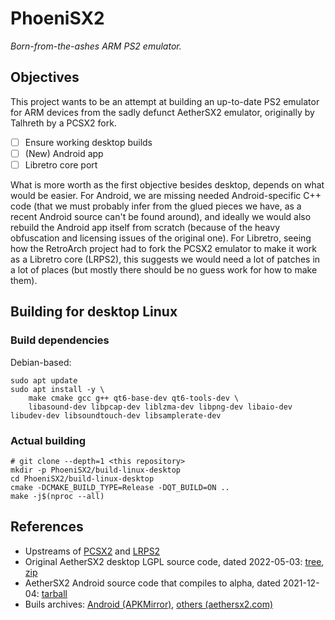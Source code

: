 # PhoeniSX2

_Born-from-the-ashes ARM PS2 emulator._

## Objectives

This project wants to be an attempt at building an up-to-date PS2 emulator for ARM devices from the sadly defunct AetherSX2 emulator, originally by Talhreth by a PCSX2 fork.

* [ ] Ensure working desktop builds
* [ ] (New) Android app
* [ ] Libretro core port

What is more worth as the first objective besides desktop, depends on what would be easier. For Android, we are missing needed Android-specific C++ code (that we must probably infer from the glued pieces we have, as a recent Android source can't be found around), and ideally we would also rebuild the Android app itself from scratch (because of the heavy obfuscation and licensing issues of the original one). For Libretro, seeing how the RetroArch project had to fork the PCSX2 emulator to make it work as a Libretro core (LRPS2), this suggests we would need a lot of patches in a lot of places (but mostly there should be no guess work for how to make them).

## Building for desktop Linux

### Build dependencies

Debian-based:

```
sudo apt update
sudo apt install -y \
	make cmake gcc g++ qt6-base-dev qt6-tools-dev \
	libasound-dev libpcap-dev liblzma-dev libpng-dev libaio-dev libudev-dev libsoundtouch-dev libsamplerate-dev
```

### Actual building

```
# git clone --depth=1 <this repository>
mkdir -p PhoeniSX2/build-linux-desktop
cd PhoeniSX2/build-linux-desktop
cmake -DCMAKE_BUILD_TYPE=Release -DQT_BUILD=ON ..
make -j$(nproc --all)
```

## References

* Upstreams of [PCSX2](https://github.com/PCSX2/pcsx2) and [LRPS2](https://github.com/libretro/LRPS2)
* Original AetherSX2 desktop LGPL source code, dated 2022-05-03: [tree](https://github.com/andrigamerita/PhoeniSX2/tree/bcbfb1754e70ebc61a988319b08bf6d217945275), [zip](https://github.com/andrigamerita/PhoeniSX2/archive/bcbfb1754e70ebc61a988319b08bf6d217945275.zip)
* AetherSX2 Android source code that compiles to alpha, dated 2021-12-04: [tarball](https://www.aethersx2.com/lgpl/aethersx2-lgpl.tar.gz)
* Buils archives: [Android (APKMirror)](https://www.apkmirror.com/uploads/?appcategory=aethersx2), [others (aethersx2.com)](https://www.aethersx2.com/archive/)

